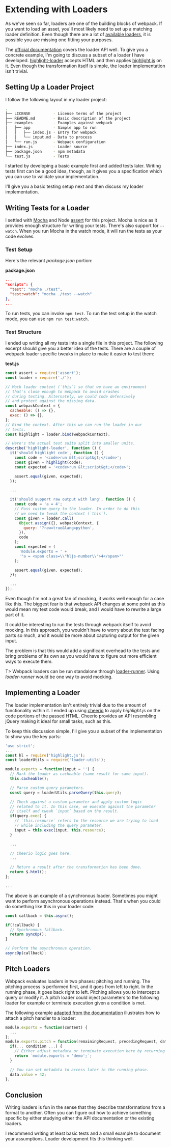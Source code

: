 # Extending with Loaders

As we've seen so far, loaders are one of the building blocks of webpack. If you want to load an asset, you'll most likely need to set up a matching loader definition. Even though there are a lot of [available loaders](https://webpack.js.org/loaders/), it is possible you are missing one fitting your purposes.

The [official documentation](https://webpack.js.org/api/loaders/) covers the loader API well. To give you a concrete example, I'm going to discuss a subset of a loader I have developed. [highlight-loader](https://github.com/bebraw/highlight-loader) accepts HTML and then applies [highlight.js](https://highlightjs.org/) on it. Even though the transformation itself is simple, the loader implementation isn't trivial.

## Setting Up a Loader Project

I follow the following layout in my loader project:

```bash
.
├── LICENSE          - License terms of the project
├── README.md        - Basic description of the project
├── examples         - Examples against webpack
│   ├── app          - Simple app to run
│   │   ├── index.js - Entry for webpack
│   │   └── input.md - Data to process
│   └── run.js       - Webpack configuration
├── index.js         - Loader source
├── package.json     - npm metadata
└── test.js          - Tests
```

I started by developing a basic example first and added tests later. Writing tests first can be a good idea, though, as it gives you a specification which you can use to validate your implementation.

I'll give you a basic testing setup next and then discuss my loader implementation.

## Writing Tests for a Loader

I settled with [Mocha](https://mochajs.org/) and Node [assert](https://nodejs.org/api/assert.html) for this project. Mocha is nice as it provides enough structure for writing your tests. There's also support for `--watch`. When you run Mocha in the watch mode, it will run the tests as your code evolves.

### Test Setup

Here's the relevant *package.json* portion:

**package.json**

```json
...
"scripts": {
  "test": "mocha ./test",
  "test:watch": "mocha ./test --watch"
},
...
```

To run tests, you can invoke `npm test`. To run the test setup in the watch mode, you can use `npm run test:watch`.

### Test Structure

I ended up writing all my tests into a single file in this project. The following excerpt should give you a better idea of the tests. There are a couple of webpack loader specific tweaks in place to make it easier to test them:

**test.js**

```javascript
const assert = require('assert');
const loader = require('./');

// Mock loader context (`this`) so that we have an environment
// that's close enough to Webpack to avoid crashes
// during testing. Alternately, we could code defensively
// and protect against the missing data.
const webpackContext = {
  cacheable: () => {},
  exec: () => {},
};
// Bind the context. After this we can run the loader in our
// tests.
const highlight = loader.bind(webpackContext);

// Here's the actual test suite split into smaller units.
describe('highlight-loader', function () {
  it('should highlight code', function () {
    const code = '<code>run &lt;script&gt;</code>';
    const given = highlight(code);
    const expected = '<code>run &lt;script&gt;</code>';

    assert.equal(given, expected);
  });

  ...

  it('should support raw output with lang', function () {
    const code = 'a = 4';
    // Pass custom query to the loader. In order to do this
    // we need to tweak the context (`this`).
    const given = loader.call(
      Object.assign({}, webpackContext, {
        query: '?raw=true&lang=python',
      }),
      code
    );
    const expected = (
      'module.exports = ' +
      '"a = <span class=\\"hljs-number\\">4</span>"'
    );

    assert.equal(given, expected);
  });

  ...
});
```

Even though I'm not a great fan of mocking, it works well enough for a case like this. The biggest fear is that webpack API changes at some point as this would mean my test code would break, and I would have to rewrite a large part of it.

It could be interesting to run the tests through webpack itself to avoid mocking. In this approach, you wouldn't have to worry about the test facing parts so much, and it would be more about capturing output for the given input.

The problem is that this would add a significant overhead to the tests and bring problems of its own as you would have to figure out more efficient ways to execute them.

T> Webpack loaders can be run standalone through [loader-runner](https://www.npmjs.com/package/loader-runner). Using *loader-runner* would be one way to avoid mocking.

## Implementing a Loader

The loader implementation isn't entirely trivial due to the amount of functionality within it. I ended up using [cheerio](https://www.npmjs.org/package/cheerio) to apply *highlight.js* on the code portions of the passed HTML. Cheerio provides an API resembling jQuery making it ideal for small tasks, such as this.

To keep this discussion simple, I'll give you a subset of the implementation to show you the key parts:

```javascript
'use strict';
...
const hl = require('highlight.js');
const loaderUtils = require('loader-utils');

module.exports = function(input = '') {
  // Mark the loader as cacheable (same result for same input).
  this.cacheable();

  // Parse custom query parameters.
  const query = loaderUtils.parseQuery(this.query);

  // Check against a custom parameter and apply custom logic
  // related to it. In this case, we execute against the parameter
  // itself and tweak `input` based on the result.
  if(query.exec) {
    // `this.resource` refers to the resource we are trying to load
    // while including the query parameter.
    input = this.exec(input, this.resource);
  }

  ...

  // Cheerio logic goes here.
  ...

  // Return a result after the transformation has been done.
  return $.html();
};

...
```

The above is an example of a synchronous loader. Sometimes you might want to perform asynchronous operations instead. That's when you could do something like this in your loader code:

```javascript
const callback = this.async();

if(!callback) {
  // Synchronous fallback.
  return syncOp();
}

// Perform the asynchronous operation.
asyncOp(callback);
```

## Pitch Loaders

Webpack evaluates loaders in two phases: pitching and running. The pitching process is performed first, and it goes from left to right. In the running phase, it goes back right to left. Pitching allows you to intercept a query or modify it. A pitch loader could inject parameters to the following loader for example or terminate execution given a condition is met.

The following example [adapted from the documentation](https://webpack.js.org/api/loaders/#pitching-loader) illustrates how to attach a pitch handler to a loader:

```javascript
module.exports = function(content) {
  ...
};
module.exports.pitch = function(remainingRequest, precedingRequest, data) {
  if(... condition ...) {
    // Either adjust metadata or terminate execution here by returning
    return `module.exports = 'demo';`;
  }

  // You can set metadata to access later in the running phase.
  data.value = 42;
};
```

## Conclusion

Writing loaders is fun in the sense that they describe transformations from a format to another. Often you can figure out how to achieve something specific by either studying either the API documentation or the existing loaders.

I recommend writing at least basic tests and a small example to document your assumptions. Loader development fits this thinking well.
